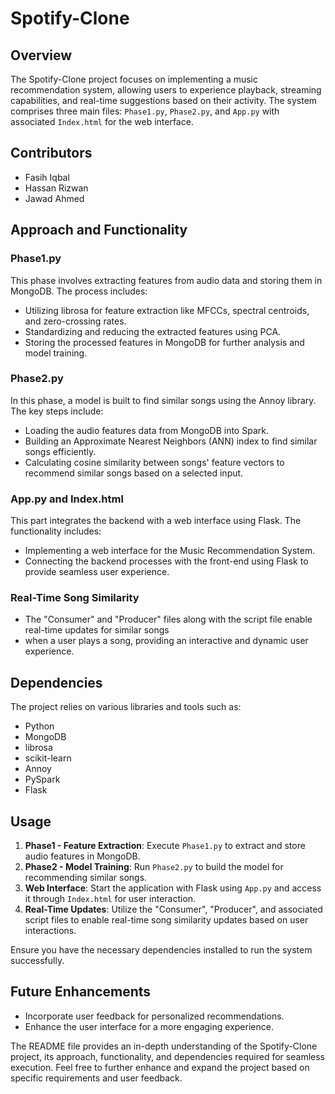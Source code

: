 # Spotify-Clone

## Overview

The Spotify-Clone project focuses on implementing a music recommendation system, allowing users to experience playback, streaming capabilities, and real-time suggestions based on their activity. The system comprises three main files: `Phase1.py`, `Phase2.py`, and `App.py` with associated `Index.html` for the web interface.

## Contributors

- Fasih Iqbal
- Hassan Rizwan
- Jawad Ahmed

## Approach and Functionality

### Phase1.py

This phase involves extracting features from audio data and storing them in MongoDB. The process includes:

- Utilizing librosa for feature extraction like MFCCs, spectral centroids, and zero-crossing rates.
- Standardizing and reducing the extracted features using PCA.
- Storing the processed features in MongoDB for further analysis and model training.

### Phase2.py

In this phase, a model is built to find similar songs using the Annoy library. The key steps include:

- Loading the audio features data from MongoDB into Spark.
- Building an Approximate Nearest Neighbors (ANN) index to find similar songs efficiently.
- Calculating cosine similarity between songs' feature vectors to recommend similar songs based on a selected input.

### App.py and Index.html

This part integrates the backend with a web interface using Flask. The functionality includes:

- Implementing a web interface for the Music Recommendation System.
- Connecting the backend processes with the front-end using Flask to provide seamless user experience.

### Real-Time Song Similarity

- The "Consumer" and "Producer" files along with the script file enable real-time updates for similar songs
- when a user plays a song, providing an interactive and dynamic user experience.

## Dependencies

The project relies on various libraries and tools such as:

- Python
- MongoDB
- librosa
- scikit-learn
- Annoy
- PySpark
- Flask

## Usage

1. **Phase1 - Feature Extraction**: Execute `Phase1.py` to extract and store audio features in MongoDB.
2. **Phase2 - Model Training**: Run `Phase2.py` to build the model for recommending similar songs.
3. **Web Interface**: Start the application with Flask using `App.py` and access it through `Index.html` for user interaction.
4. **Real-Time Updates**: Utilize the "Consumer", "Producer", and associated script files to enable real-time song similarity updates based on user interactions.

Ensure you have the necessary dependencies installed to run the system successfully.

## Future Enhancements

- Incorporate user feedback for personalized recommendations.
- Enhance the user interface for a more engaging experience.

The README file provides an in-depth understanding of the Spotify-Clone project, its approach, functionality, and dependencies required for seamless execution. Feel free to further enhance and expand the project based on specific requirements and user feedback.
